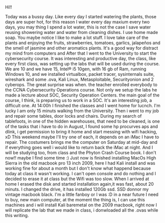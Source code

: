 
Hi!!

Today was a bussy day.
Like every day I started watering the plants, those days are super hot, for this reason I water every day maxium every two days, you may thing I spend a lot water, this is not the case I save water reusing showering water and water from cleaning dishes. I use home made soap. You maybe notice I like to make a lot stuff. I love take care of the plants and enjoying the fruits,  strawberries, tomatoes, garlics, jalapeños and the smell of jasmine and other aromatics plants. It's a good way for distract my mind from computers and 
After that I went to the University to start the cybersecurity course. It was interesting and productive day, the class, like every first class, was setting up the labs that will be used during the course. We are 10 and we have 15, Intel®  i5 10gen, with 16 gb of Ram, running Windows 10, and we installed virtualbox, packet tracer, sysinternals suite, wireshark and some .ova, Kali Linux, Metasploitable, Securityonion and 2 cyberops. The great surprise was when. the teacher enrolled everybody to the CCNA Cybersecurity Operations course. Not only we setup the labs he made a lecture about SOC, Security Operation Centers. the main goal of the course, I think, is preparing us to work in a SOC. It's an interesting job, a difficult one.
At 14:00h I finished the classes and I went home for lucnch. I'm lucky I am only 15 minuts walking from the University.
Then i went to my job and repair some tables, door locks and chairs. During my search of tablefoots, in one of the hidden warehouses, that need to be cleaned, is one of the tasks that i have to do in August, I found some hp procurves aps and dlink, i get permission to bring it home and start messing with wifi hacking, xD 
This weekend maybe I'll try one of each, it depends on an iMac I have to repair. The costumers brings me the computer on Saturday at mid-day and if everything goes well i would like to return back the iMac at night. And I will be studying too, from class and the Phyton Crash Course book. I don't now!! maybe I find some time :)
Just now is finished installing MacOs High Sierra in the old macbook pro 13 inch 2009, here I had Kali install and was working fine for about a month but I don't know what happend because today at class it wasn't working. I can't open console and do nothing and I decided to erase it at class but the Wifi was too slow. When I arrived at home I erased the disk and started installation again,it was fast, about 20 minuts. I changed the drive, it has installed 120Gb ssd. SSD donnor my vintage macbook black. I'm a little fanboy or I was :D in a near future I need to buy, new main computer, at the moment the thing is, I can use this machines and i will install Kali baremetal on the 2009 macbook, right now I will replicate the lab that we made in class, i donwloaded all the .ovas while this writing.